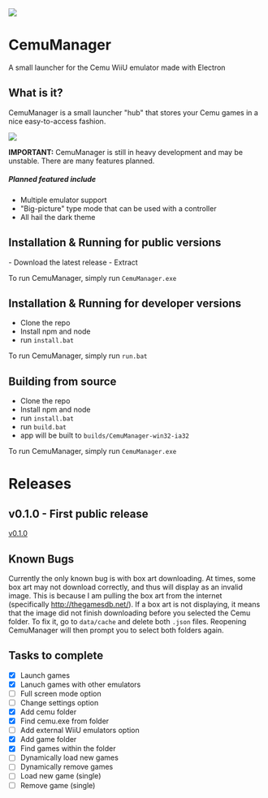 <img src="http://i.imgur.com/KJhV5ak.png"/>

# CemuManager
A small launcher for the Cemu WiiU emulator made with Electron

## What is it?
CemuManager is a small launcher "hub" that stores your Cemu games in a nice easy-to-access fashion.

![](http://i.imgur.com/GNX5POC.gif)

**IMPORTANT:** CemuManager is still in heavy development and may be unstable. There are many features planned.
##### Planned featured include
- Multiple emulator support
- "Big-picture" type mode that can be used with a controller
- All hail the dark theme
 
## Installation & Running for public versions
- Download the latest release
- Extract

To run CemuManager, simply run `CemuManager.exe`
 
## Installation & Running for developer versions
- Clone the repo
- Install npm and node
- run `install.bat`

To run CemuManager, simply run `run.bat`

## Building from source
- Clone the repo
- Install npm and node
- run `install.bat`
- run `build.bat`
- app will be built to `builds/CemuManager-win32-ia32`

To run CemuManager, simply run `CemuManager.exe`

# Releases

## v0.1.0 - First public release
[v0.1.0](https://github.com/RedDuckss/CemuManager/releases/tag/v0.1.0)
 
## Known Bugs
Currently the only known bug is with box art downloading. At times, some box art may not download correctly, and thus will display as an invalid image. This is because I am pulling the box art from the internet (specifically http://thegamesdb.net/). If a box art is not displaying, it means that the image did not finish downloading before you selected the Cemu folder. To fix it, go to `data/cache` and delete both `.json` files. Reopening CemuManager will then prompt you to select both folders again.

## Tasks to complete

- [x] Launch games
- [x] Lanuch games with other emulators
- [ ] Full screen mode option
- [ ] Change settings option
- [x] Add cemu folder
- [x] Find cemu.exe from folder
- [ ] Add external WiiU emulators option
- [x] Add game folder
- [x] Find games within the folder
- [ ] Dynamically load new games
- [ ] Dynamically remove games
- [ ] Load new game (single)
- [ ] Remove game (single)
